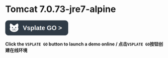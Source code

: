 # Tomcat 7.0.73-jre7-alpine

<a href="https://www.vsplate.com/?docker-compose=https://github.com/vsplate/dcenvs/tomcat/7.0.73-jre7-alpine"><img alt="VSPLATE GO" src="https://raw.githubusercontent.com/vsplate/images/master/vsgo_btn.png" width="200px"></a>

**Click the `VSPLATE GO` button to launch a demo online / 点击`VSPLATE GO`按钮创建在线环境**
